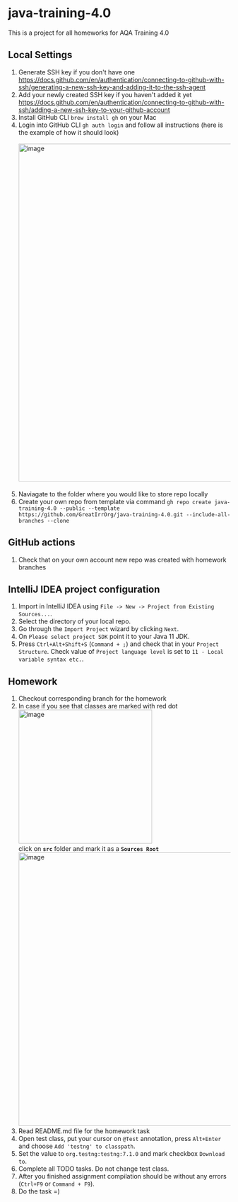 # java-training-4.0

This is a project for all homeworks for AQA Training 4.0

## Local Settings

1. Generate SSH key if you don't have one https://docs.github.com/en/authentication/connecting-to-github-with-ssh/generating-a-new-ssh-key-and-adding-it-to-the-ssh-agent 
2. Add your newly created SSH key if you haven't added it yet https://docs.github.com/en/authentication/connecting-to-github-with-ssh/adding-a-new-ssh-key-to-your-github-account
3. Install GitHub CLI ```brew install gh``` on your Mac
4. Login into GitHub CLI ```gh auth login``` and follow all instructions (here is the example of how it should look) <br/><br/>
<img width="762" alt="image" src="https://github.com/user-attachments/assets/ace9f093-e4e0-4292-afcd-6f5ddd108ef4"> <br/><br/>
5. Naviagate to the folder where you would like to store repo locally
6. Create your own repo from template via command ```gh repo create java-training-4.0 --public --template https://github.com/GreatIrrOrg/java-training-4.0.git --include-all-branches --clone```

## GitHub actions

1. Check that on your own account new repo was created with homework branches

## IntelliJ IDEA project configuration
1. Import in IntelliJ IDEA using `File -> New -> Project from Existing Sources...`.
2. Select the directory of your local repo. 
3. Go through the `Import Project` wizard by clicking `Next`.
4. On `Please select project SDK` point it to your Java 11 JDK.
5. Press `Ctrl+Alt+Shift+S` (`Command + ;`) and check that in your `Project Structure`.
   Check value of `Project language level` is set to `11 - Local variable syntax etc.`.

## Homework 

1. Checkout corresponding branch for the homework
2. In case if you see that classes are marked with red dot <br/> <img width="302" alt="image" src="https://github.com/user-attachments/assets/336e14f1-9bc2-44fb-9790-5153fe9f1558"> <br/>
   click on **`src`** folder and mark it as a **`Sources Root`** <br/>
    <img width="617" alt="image" src="https://github.com/user-attachments/assets/66a2dae2-f99f-4cbf-9139-44aacacfb634">
3. Read README.md file for the homework task
4. Open test class, put your cursor on `@Test` annotation, press `Alt+Enter`
   and choose `Add 'testng' to classpath`.
5. Set the value to `org.testng:testng:7.1.0` and mark checkbox `Download to`.
6. Complete all TODO tasks. Do not change test class.
7. After you finished assignment compilation should be without any errors (`Ctrl+F9` or `Command + F9`).
8. Do the task =) 
